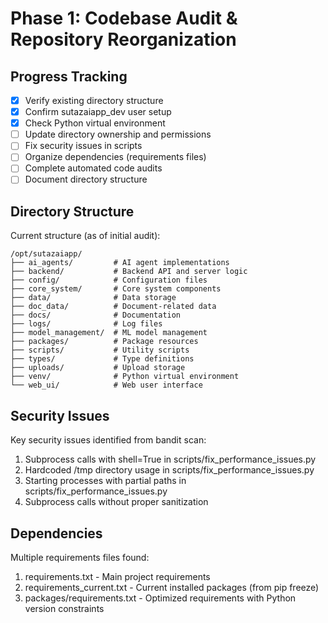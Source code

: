 # Phase 1: Codebase Audit & Repository Reorganization

## Progress Tracking

- [x] Verify existing directory structure
- [x] Confirm sutazaiapp_dev user setup
- [x] Check Python virtual environment
- [ ] Update directory ownership and permissions
- [ ] Fix security issues in scripts
- [ ] Organize dependencies (requirements files)
- [ ] Complete automated code audits
- [ ] Document directory structure

## Directory Structure

Current structure (as of initial audit):
```
/opt/sutazaiapp/
├── ai_agents/         # AI agent implementations
├── backend/           # Backend API and server logic
├── config/            # Configuration files
├── core_system/       # Core system components
├── data/              # Data storage
├── doc_data/          # Document-related data
├── docs/              # Documentation
├── logs/              # Log files
├── model_management/  # ML model management
├── packages/          # Package resources
├── scripts/           # Utility scripts
├── types/             # Type definitions
├── uploads/           # Upload storage
├── venv/              # Python virtual environment
└── web_ui/            # Web user interface
```

## Security Issues

Key security issues identified from bandit scan:
1. Subprocess calls with shell=True in scripts/fix_performance_issues.py
2. Hardcoded /tmp directory usage in scripts/fix_performance_issues.py
3. Starting processes with partial paths in scripts/fix_performance_issues.py
4. Subprocess calls without proper sanitization

## Dependencies

Multiple requirements files found:
1. requirements.txt - Main project requirements
2. requirements_current.txt - Current installed packages (from pip freeze)
3. packages/requirements.txt - Optimized requirements with Python version constraints 